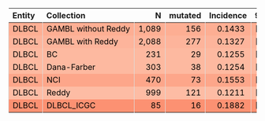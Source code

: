 <table class="table" style="margin-left: 0; margin-right: auto;">
 <thead>
  <tr>
   <th style="text-align:left;"> Entity </th>
   <th style="text-align:left;"> Collection </th>
   <th style="text-align:right;"> N </th>
   <th style="text-align:right;"> mutated </th>
   <th style="text-align:right;"> Incidence </th>
   <th style="text-align:left;"> 95% CI </th>
  </tr>
 </thead>
<tbody>
  <tr>
   <td style="text-align:left;color: rgba(0, 0, 0, 255) !important;background-color: rgba(253, 174, 147, 255) !important;border-left:1px solid #DDDDDD;white-space: nowrap;"> DLBCL </td>
   <td style="text-align:left;color: rgba(0, 0, 0, 255) !important;background-color: rgba(253, 174, 147, 255) !important;border-left:1px solid #DDDDDD;white-space: nowrap;"> GAMBL without Reddy </td>
   <td style="text-align:right;color: rgba(0, 0, 0, 255) !important;background-color: rgba(253, 174, 147, 255) !important;border-left:1px solid #DDDDDD;white-space: nowrap;"> 1,089 </td>
   <td style="text-align:right;color: rgba(0, 0, 0, 255) !important;background-color: rgba(253, 174, 147, 255) !important;border-left:1px solid #DDDDDD;white-space: nowrap;"> 156 </td>
   <td style="text-align:right;color: rgba(0, 0, 0, 255) !important;background-color: rgba(253, 174, 147, 255) !important;border-left:1px solid #DDDDDD;white-space: nowrap;"> <span style="     color: rgba(0, 0, 0, 255) !important;border-radius: 4px; padding-right: 4px; padding-left: 4px; background-color: rgba(253, 174, 147, 255) !important;">0.1433</span> </td>
   <td style="text-align:left;color: rgba(0, 0, 0, 255) !important;background-color: rgba(253, 174, 147, 255) !important;border-left:1px solid #DDDDDD;white-space: nowrap;"> [0.1224,0.1641] </td>
  </tr>
  <tr>
   <td style="text-align:left;color: rgba(0, 0, 0, 255) !important;background-color: rgba(253, 180, 155, 255) !important;border-left:1px solid #DDDDDD;white-space: nowrap;"> DLBCL </td>
   <td style="text-align:left;color: rgba(0, 0, 0, 255) !important;background-color: rgba(253, 180, 155, 255) !important;border-left:1px solid #DDDDDD;white-space: nowrap;"> GAMBL with Reddy </td>
   <td style="text-align:right;color: rgba(0, 0, 0, 255) !important;background-color: rgba(253, 180, 155, 255) !important;border-left:1px solid #DDDDDD;white-space: nowrap;"> 2,088 </td>
   <td style="text-align:right;color: rgba(0, 0, 0, 255) !important;background-color: rgba(253, 180, 155, 255) !important;border-left:1px solid #DDDDDD;white-space: nowrap;"> 277 </td>
   <td style="text-align:right;color: rgba(0, 0, 0, 255) !important;background-color: rgba(253, 180, 155, 255) !important;border-left:1px solid #DDDDDD;white-space: nowrap;"> <span style="     color: rgba(0, 0, 0, 255) !important;border-radius: 4px; padding-right: 4px; padding-left: 4px; background-color: rgba(253, 180, 155, 255) !important;">0.1327</span> </td>
   <td style="text-align:left;color: rgba(0, 0, 0, 255) !important;background-color: rgba(253, 180, 155, 255) !important;border-left:1px solid #DDDDDD;white-space: nowrap;"> [0.1181,0.1472] </td>
  </tr>
  <tr>
   <td style="text-align:left;color: rgba(0, 0, 0, 255) !important;background-color: rgba(253, 185, 160, 255) !important;border-left:1px solid #DDDDDD;white-space: nowrap;"> DLBCL </td>
   <td style="text-align:left;color: rgba(0, 0, 0, 255) !important;background-color: rgba(253, 185, 160, 255) !important;border-left:1px solid #DDDDDD;white-space: nowrap;"> BC </td>
   <td style="text-align:right;color: rgba(0, 0, 0, 255) !important;background-color: rgba(253, 185, 160, 255) !important;border-left:1px solid #DDDDDD;white-space: nowrap;"> 231 </td>
   <td style="text-align:right;color: rgba(0, 0, 0, 255) !important;background-color: rgba(253, 185, 160, 255) !important;border-left:1px solid #DDDDDD;white-space: nowrap;"> 29 </td>
   <td style="text-align:right;color: rgba(0, 0, 0, 255) !important;background-color: rgba(253, 185, 160, 255) !important;border-left:1px solid #DDDDDD;white-space: nowrap;"> <span style="     color: rgba(0, 0, 0, 255) !important;border-radius: 4px; padding-right: 4px; padding-left: 4px; background-color: rgba(253, 185, 160, 255) !important;">0.1255</span> </td>
   <td style="text-align:left;color: rgba(0, 0, 0, 255) !important;background-color: rgba(253, 185, 160, 255) !important;border-left:1px solid #DDDDDD;white-space: nowrap;"> [0.0828,0.1683] </td>
  </tr>
  <tr>
   <td style="text-align:left;color: rgba(0, 0, 0, 255) !important;background-color: rgba(253, 185, 160, 255) !important;border-left:1px solid #DDDDDD;white-space: nowrap;"> DLBCL </td>
   <td style="text-align:left;color: rgba(0, 0, 0, 255) !important;background-color: rgba(253, 185, 160, 255) !important;border-left:1px solid #DDDDDD;white-space: nowrap;"> Dana-Farber </td>
   <td style="text-align:right;color: rgba(0, 0, 0, 255) !important;background-color: rgba(253, 185, 160, 255) !important;border-left:1px solid #DDDDDD;white-space: nowrap;"> 303 </td>
   <td style="text-align:right;color: rgba(0, 0, 0, 255) !important;background-color: rgba(253, 185, 160, 255) !important;border-left:1px solid #DDDDDD;white-space: nowrap;"> 38 </td>
   <td style="text-align:right;color: rgba(0, 0, 0, 255) !important;background-color: rgba(253, 185, 160, 255) !important;border-left:1px solid #DDDDDD;white-space: nowrap;"> <span style="     color: rgba(0, 0, 0, 255) !important;border-radius: 4px; padding-right: 4px; padding-left: 4px; background-color: rgba(253, 185, 160, 255) !important;">0.1254</span> </td>
   <td style="text-align:left;color: rgba(0, 0, 0, 255) !important;background-color: rgba(253, 185, 160, 255) !important;border-left:1px solid #DDDDDD;white-space: nowrap;"> [0.0881,0.1627] </td>
  </tr>
  <tr>
   <td style="text-align:left;color: rgba(0, 0, 0, 255) !important;background-color: rgba(253, 166, 138, 255) !important;border-left:1px solid #DDDDDD;white-space: nowrap;"> DLBCL </td>
   <td style="text-align:left;color: rgba(0, 0, 0, 255) !important;background-color: rgba(253, 166, 138, 255) !important;border-left:1px solid #DDDDDD;white-space: nowrap;"> NCI </td>
   <td style="text-align:right;color: rgba(0, 0, 0, 255) !important;background-color: rgba(253, 166, 138, 255) !important;border-left:1px solid #DDDDDD;white-space: nowrap;"> 470 </td>
   <td style="text-align:right;color: rgba(0, 0, 0, 255) !important;background-color: rgba(253, 166, 138, 255) !important;border-left:1px solid #DDDDDD;white-space: nowrap;"> 73 </td>
   <td style="text-align:right;color: rgba(0, 0, 0, 255) !important;background-color: rgba(253, 166, 138, 255) !important;border-left:1px solid #DDDDDD;white-space: nowrap;"> <span style="     color: rgba(0, 0, 0, 255) !important;border-radius: 4px; padding-right: 4px; padding-left: 4px; background-color: rgba(253, 166, 138, 255) !important;">0.1553</span> </td>
   <td style="text-align:left;color: rgba(0, 0, 0, 255) !important;background-color: rgba(253, 166, 138, 255) !important;border-left:1px solid #DDDDDD;white-space: nowrap;"> [0.1226,0.1881] </td>
  </tr>
  <tr>
   <td style="text-align:left;color: rgba(0, 0, 0, 255) !important;background-color: rgba(253, 188, 164, 255) !important;border-left:1px solid #DDDDDD;white-space: nowrap;"> DLBCL </td>
   <td style="text-align:left;color: rgba(0, 0, 0, 255) !important;background-color: rgba(253, 188, 164, 255) !important;border-left:1px solid #DDDDDD;white-space: nowrap;"> Reddy </td>
   <td style="text-align:right;color: rgba(0, 0, 0, 255) !important;background-color: rgba(253, 188, 164, 255) !important;border-left:1px solid #DDDDDD;white-space: nowrap;"> 999 </td>
   <td style="text-align:right;color: rgba(0, 0, 0, 255) !important;background-color: rgba(253, 188, 164, 255) !important;border-left:1px solid #DDDDDD;white-space: nowrap;"> 121 </td>
   <td style="text-align:right;color: rgba(0, 0, 0, 255) !important;background-color: rgba(253, 188, 164, 255) !important;border-left:1px solid #DDDDDD;white-space: nowrap;"> <span style="     color: rgba(0, 0, 0, 255) !important;border-radius: 4px; padding-right: 4px; padding-left: 4px; background-color: rgba(253, 188, 164, 255) !important;">0.1211</span> </td>
   <td style="text-align:left;color: rgba(0, 0, 0, 255) !important;background-color: rgba(253, 188, 164, 255) !important;border-left:1px solid #DDDDDD;white-space: nowrap;"> [0.1009,0.1414] </td>
  </tr>
  <tr>
   <td style="text-align:left;color: rgba(0, 0, 0, 255) !important;background-color: rgba(252, 145, 114, 255) !important;border-left:1px solid #DDDDDD;white-space: nowrap;"> DLBCL </td>
   <td style="text-align:left;color: rgba(0, 0, 0, 255) !important;background-color: rgba(252, 145, 114, 255) !important;border-left:1px solid #DDDDDD;white-space: nowrap;"> DLBCL_ICGC </td>
   <td style="text-align:right;color: rgba(0, 0, 0, 255) !important;background-color: rgba(252, 145, 114, 255) !important;border-left:1px solid #DDDDDD;white-space: nowrap;"> 85 </td>
   <td style="text-align:right;color: rgba(0, 0, 0, 255) !important;background-color: rgba(252, 145, 114, 255) !important;border-left:1px solid #DDDDDD;white-space: nowrap;"> 16 </td>
   <td style="text-align:right;color: rgba(0, 0, 0, 255) !important;background-color: rgba(252, 145, 114, 255) !important;border-left:1px solid #DDDDDD;white-space: nowrap;"> <span style="     color: rgba(0, 0, 0, 255) !important;border-radius: 4px; padding-right: 4px; padding-left: 4px; background-color: rgba(252, 145, 114, 255) !important;">0.1882</span> </td>
   <td style="text-align:left;color: rgba(0, 0, 0, 255) !important;background-color: rgba(252, 145, 114, 255) !important;border-left:1px solid #DDDDDD;white-space: nowrap;"> [0.1051,0.2713] </td>
  </tr>
</tbody>
</table>